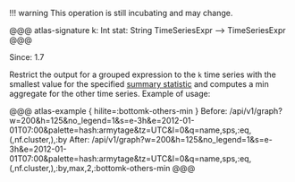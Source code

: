 !!! warning
    This operation is still incubating and may change.

@@@ atlas-signature
k: Int
stat: String
TimeSeriesExpr
-->
TimeSeriesExpr
@@@

Since: 1.7

Restrict the output for a grouped expression to the `k` time series with the smallest value
for the specified [summary statistic](stat.md) and computes a min aggregate for the other
time series. Example of usage:

@@@ atlas-example { hilite=:bottomk-others-min }
Before: /api/v1/graph?w=200&h=125&no_legend=1&s=e-3h&e=2012-01-01T07:00&palette=hash:armytage&tz=UTC&l=0&q=name,sps,:eq,(,nf.cluster,),:by
After: /api/v1/graph?w=200&h=125&no_legend=1&s=e-3h&e=2012-01-01T07:00&palette=hash:armytage&tz=UTC&l=0&q=name,sps,:eq,(,nf.cluster,),:by,max,2,:bottomk-others-min
@@@
